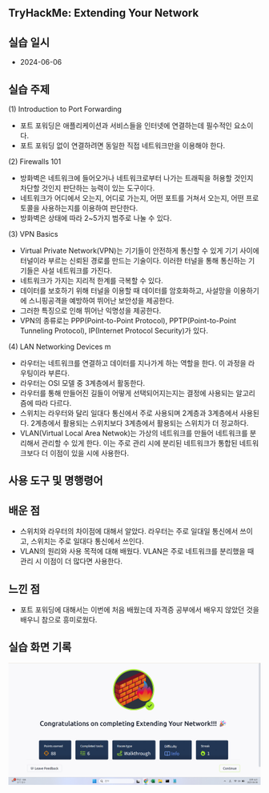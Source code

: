 ## TryHackMe: Extending Your Network

## 실습 일시
- 2024-06-06


## 실습 주제
(1) Introduction to Port Forwarding
 - 포트 포워딩은 애플리케이션과 서비스들을 인터넷에 연결하는데 필수적인 요소이다.
 - 포트 포워딩 없이 연결하려면 동일한 직접 네트워크만을 이용해야 한다.

(2) Firewalls 101
 - 방화벽은 네트워크에 들어오거나 네트워크로부터 나가는 트래픽을 허용할 것인지 차단할 것인지 판단하는 능력이 있는 도구이다.
 - 네트워크가 어디에서 오는지, 어디로 가는지, 어떤 포트를 거쳐서 오는지, 어떤 프로토콜을 사용하는지를 이용하여 판단한다.
 - 방화벽은 상태에 따라 2~5가지 범주로 나눌 수 있다.

(3) VPN Basics
 - Virtual Private Network(VPN)는 기기들이 안전하게 통신할 수 있게 기기 사이에 터널이라 부르는 신뢰된 경로를 만드는 기술이다. 이러한 터널을 통해 통신하는 기기들은 사설 네트워크를 가진다.
 - 네트워크가 가지는 지리적 한계를 극복할 수 있다.
 - 데이터를 보호하기 위해 터널을 이용할 때 데이터를 암호화하고, 사설망을 이용하기에 스니핑공격을 예방하여 뛰어난 보안성을 제공한다.
 - 그러한 특징으로 인해 뛰어난 익명성을 제공한다.
 - VPN의 종류로는 PPP(Point-to-Point Protocol), PPTP(Point-to-Point Tunneling Protocol), IP(Internet Protocol Security)가 있다.

(4) LAN Networking Devices m
 - 라우터는 네트워크를 연결하고 데이터를 지나가게 하는 역할을 한다. 이 과정을 라우팅이라 부른다.
 - 라우터는 OSI 모델 중 3계층에서 활동한다.
 - 라우터를 통해 만들어진 길들이 어떻게 선택되어지는지는 결정에 사용되는 알고리즘에 따라 다르다.
 - 스위치는 라우터와 달리 일대다 통신에서 주로 사용되며 2계층과 3계층에서 사용된다. 2계층에서 활용되는 스위치보다 3계층에서 활용되는 스위치가 더 정교하다.
 - VLAN(Virtual Local Area Netwok)는 가상의 네트워크를 만들어 네트워크를 분리해서 관리할 수 있게 한다. 이는 주로 관리 시에 분리된 네트워크가 통합된 네트워크보다 더 이점이 있을 시에 사용한다.

## 사용 도구 및 명행령어   

## 배운 점
 - 스위치와 라우터의 차이점에 대해서 알았다. 라우터는 주로 일대일 통신에서 쓰이고, 스위치는 주로 일대다 통신에서 쓰인다.
 - VLAN의 원리와 사용 목적에 대해 배웠다. VLAN은 주로 네트워크를 분리했을 때 관리 시 이점이 더 많다면 사용한다.


## 느낀 점
- 포트 포워딩에 대해서는 이번에 처음 배웠는데 자격증 공부에서 배우지 않았던 것을 배우니 참으로 흥미로웠다.

## 실습 화면 기록
![실습 결과](images/Extending_Your_Network.png)
